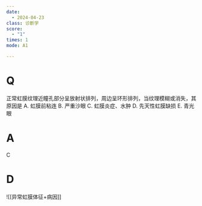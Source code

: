 ```yaml
---
date:
  - 2024-04-23
class: 诊断学
score:
  - "1"
times: 1
mode: A1

--- 
```



# Q
正常虹膜纹理近瞳孔部分呈放射状排列，周边呈环形排列，当纹理模糊或消失，其原因是
A. 虹膜前粘连 
B. 严重沙眼 
C. 虹膜炎症、水肿
D. 先天性虹膜缺损 
E. 青光眼

# A

C



# D
![[异常虹膜体征+病因]]